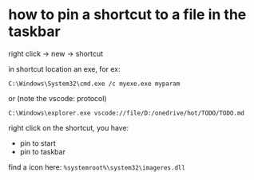 # how to pin a shortcut to a file in the taskbar

right click -> new -> shortcut

in shortcut location an exe, for ex:
```
C:\Windows\System32\cmd.exe /c myexe.exe myparam
```

or (note the vscode: protocol)
```
C:\Windows\explorer.exe vscode://file/D:/onedrive/hot/TODO/TODO.md
```

right click on the shortcut, you have:
- pin to start
- pin to taskbar

find a icon here: `%systemroot%\system32\imageres.dll`
